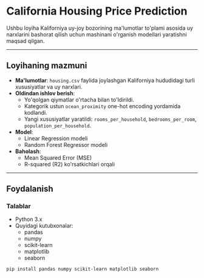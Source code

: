 # California Housing Price Prediction

Ushbu loyiha Kaliforniya uy-joy bozorining ma'lumotlar to'plami asosida uy narxlarini bashorat qilish uchun mashinani o'rganish modellari yaratishni maqsad qilgan.

---

## Loyihaning mazmuni

- **Ma'lumotlar**: `housing.csv` faylida joylashgan Kaliforniya hududidagi turli xususiyatlar va uy narxlari.
- **Oldindan ishlov berish**:
  - Yo'qolgan qiymatlar o'rtacha bilan to'ldirildi.
  - Kategorik ustun `ocean_proximity` one-hot encoding yordamida kodlandi.
  - Yangi xususiyatlar yaratildi: `rooms_per_household`, `bedrooms_per_room`, `population_per_household`.
- **Model**:  
  - Linear Regression modeli  
  - Random Forest Regressor modeli
- **Baholash**:  
  - Mean Squared Error (MSE)  
  - R-squared (R2) ko'rsatkichlari orqali

---

## Foydalanish

### Talablar

- Python 3.x
- Quyidagi kutubxonalar:
  - pandas
  - numpy
  - scikit-learn
  - matplotlib
  - seaborn

```bash
pip install pandas numpy scikit-learn matplotlib seaborn
